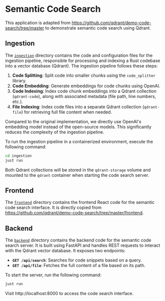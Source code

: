 # Semantic Code Search

This application is adapted from https://github.com/qdrant/demo-code-search/tree/master to demonstrate semantic code search using Qdrant.

## Ingestion

The [`ingestion`](./ingestion/) directory contains the code and configuration files for the ingestion pipeline, responsible for processing and indexing a Rust codebase into a vector database (Qdrant). The ingestion pipeline follows these steps:

1. **Code Splitting**: Split code into smaller chunks using the `code_splitter` library.
2. **Code Embedding**: Generate embeddings for code chunks using OpenAI.
3. **Code Indexing**: Index code chunk embeddings into a Qdrant collection (`qdrant-code`), along with associated metadata (file path, line numbers, etc.).
4. **File Indexing**: Index code files into a separate Qdrant collection (`qdrant-file`) for retrieving full file content when needed.

Compared to the original implementation, we directly use OpenAI's embedding model instead of the open-source models. This significantly reduces the complexity of the ingestion pipeline.

To run the ingestion pipeline in a containerized environment, execute the following command:

```sh
cd ingestion
just run
```

Both Qdrant collections will be stored in the `qdrant-storage` volume and mounted to the `qdrant` container when starting the code search server.

## Frontend

The [`frontend`](./frontend/) directory contains the frontend React code for the semantic code search interface. It is directly copied from https://github.com/qdrant/demo-code-search/tree/master/frontend.

## Backend

The [`backend`](./backend/) directory contains the backend code for the semantic code search server. It is built using FastAPI and handles REST requests to interact with the Qdrant vector database. It exposes two endpoints:

- **`GET /api/search`**: Searches for code snippets based on a query.
- **`GET /api/file`**: Fetches the full content of a file based on its path.

To start the server, run the following command:

```sh
just run
```

Visit http://localhost:8000 to access the code search interface.
